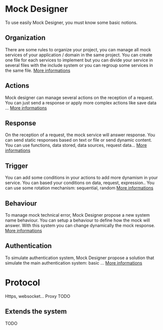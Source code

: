 # Mock Designer
To use easily Mock Designer, you must know some basic notions.

## Organization
There are some rules to organize your project, you can manage all mock services of your application / domain in the same project.
You can create one file for each services to implement but you can divide your service in several files with the include system or you can regroup some services in the same file.
[More informations]()

## Actions
Mock designer can manage several actions on the reception of a request. You can just send a response or apply more complex actions like save data ...
[More informations](https://github.com/kevinramage/mockDesigner/blob/master/doc/action.md)

## Response
On the reception of a request, the mock service will answer response. You can send static responses based on text or file or send dynamic content. You can use functions, data stored, data sources, request data...
[More informations](https://github.com/kevinramage/mockDesigner/blob/master/doc/response.md)

## Trigger
You can add some conditions in your actions to add more dynamism in your service.
You can based your conditions on data, request, expression..
You can use some rotation mechanism: sequential, random
[More informations](https://github.com/kevinramage/mockDesigner/blob/master/doc/trigger.md)

## Behaviour
To manage mock technical error, Mock Designer propose a new system name behaviour. You can setup a behaviour to define how the mock will answer. With this system you can change dynamically the mock response.
[More informations](https://github.com/kevinramage/mockDesigner/blob/master/doc/behaviour.md)

## Authentication
To simulate authentication system, Mock Designer propose a solution that simulate the main authentication system: basic ...
[More informations](https://github.com/kevinramage/mockDesigner/blob/master/doc/authentication.md)

# Protocol
Https, websocket...
Proxy
TODO

## Extends the system
TODO